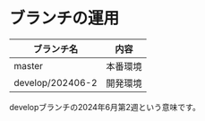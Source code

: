 # ブランチの運用

| ブランチ名     | 内容             |
| -------------- | ---------------- |
| master         | 本番環境         |
| develop/202406-2       | 開発環境 |


developブランチの2024年6月第2週という意味です。
